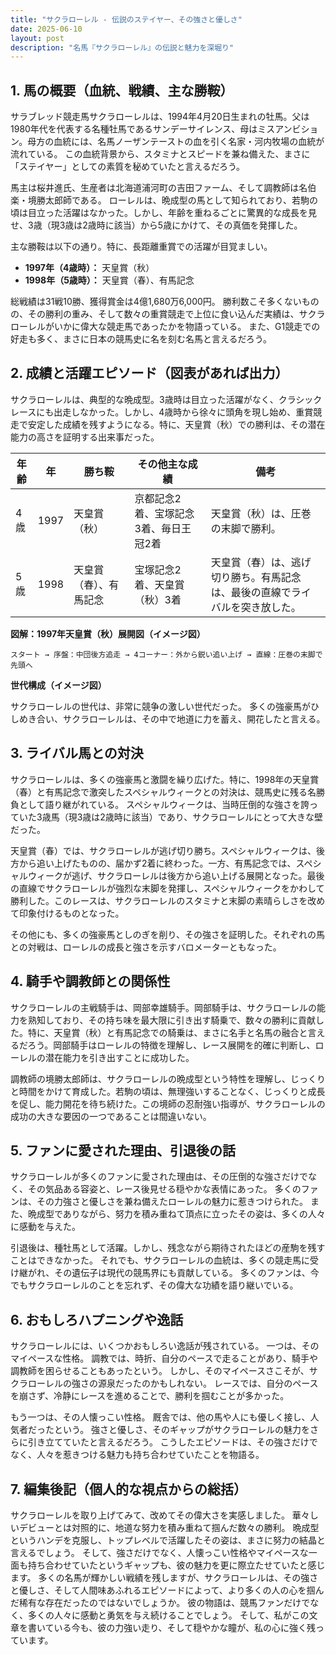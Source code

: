 ```yaml
---
title: "サクラローレル - 伝説のステイヤー、その強さと優しさ"
date: 2025-06-10
layout: post
description: "名馬『サクラローレル』の伝説と魅力を深堀り"
---
```


## 1. 馬の概要（血統、戦績、主な勝鞍）

サラブレッド競走馬サクラローレルは、1994年4月20日生まれの牡馬。父は1980年代を代表する名種牡馬であるサンデーサイレンス、母はミスアンビション。母方の血統には、名馬ノーザンテーストの血を引く名家・河内牧場の血統が流れている。  この血統背景から、スタミナとスピードを兼ね備えた、まさに「ステイヤー」としての素質を秘めていたと言えるだろう。

馬主は桜井進氏、生産者は北海道浦河町の吉田ファーム、そして調教師は名伯楽・境勝太郎師である。  ローレルは、晩成型の馬として知られており、若駒の頃は目立った活躍はなかった。しかし、年齢を重ねるごとに驚異的な成長を見せ、3歳（現3歳は2歳時に該当）から5歳にかけて、その真価を発揮した。

主な勝鞍は以下の通り。特に、長距離重賞での活躍が目覚ましい。

* **1997年（4歳時）：**  天皇賞（秋）
* **1998年（5歳時）：**  天皇賞（春）、有馬記念


総戦績は31戦10勝、獲得賞金は4億1,680万6,000円。  勝利数こそ多くないものの、その勝利の重み、そして数々の重賞競走で上位に食い込んだ実績は、サクラローレルがいかに偉大な競走馬であったかを物語っている。  また、G1競走での好走も多く、まさに日本の競馬史に名を刻む名馬と言えるだろう。


## 2. 成績と活躍エピソード（図表があれば出力）

サクラローレルは、典型的な晩成型。3歳時は目立った活躍がなく、クラシックレースにも出走しなかった。しかし、4歳時から徐々に頭角を現し始め、重賞競走で安定した成績を残すようになる。特に、天皇賞（秋）での勝利は、その潜在能力の高さを証明する出来事だった。

| 年齢 | 年   | 勝ち鞍                               | その他主な成績                                     | 備考                                                 |
|-----|-----|---------------------------------------|-------------------------------------------------|------------------------------------------------------|
| 4歳 | 1997 | 天皇賞（秋）                           | 京都記念2着、宝塚記念3着、毎日王冠2着             | 天皇賞（秋）は、圧巻の末脚で勝利。                   |
| 5歳 | 1998 | 天皇賞（春）、有馬記念                   |  宝塚記念2着、天皇賞（秋）3着                     | 天皇賞（春）は、逃げ切り勝ち。有馬記念は、最後の直線でライバルを突き放した。 |


**図解：1997年天皇賞（秋）展開図（イメージ図）**

```
スタート → 序盤：中団後方追走 → 4コーナー：外から鋭い追い上げ → 直線：圧巻の末脚で先頭へ
```

**世代構成（イメージ図）**

サクラローレルの世代は、非常に競争の激しい世代だった。  多くの強豪馬がひしめき合い、サクラローレルは、その中で地道に力を蓄え、開花したと言える。


## 3. ライバル馬との対決

サクラローレルは、多くの強豪馬と激闘を繰り広げた。特に、1998年の天皇賞（春）と有馬記念で激突したスペシャルウィークとの対決は、競馬史に残る名勝負として語り継がれている。  スペシャルウィークは、当時圧倒的な強さを誇っていた3歳馬（現3歳は2歳時に該当）であり、サクラローレルにとって大きな壁だった。

天皇賞（春）では、サクラローレルが逃げ切り勝ち。スペシャルウィークは、後方から追い上げたものの、届かず2着に終わった。一方、有馬記念では、スペシャルウィークが逃げ、サクラローレルは後方から追い上げる展開となった。最後の直線でサクラローレルが強烈な末脚を発揮し、スペシャルウィークをかわして勝利した。このレースは、サクラローレルのスタミナと末脚の素晴らしさを改めて印象付けるものとなった。

その他にも、多くの強豪馬としのぎを削り、その強さを証明した。それぞれの馬との対戦は、ローレルの成長と強さを示すバロメーターともなった。


## 4. 騎手や調教師との関係性

サクラローレルの主戦騎手は、岡部幸雄騎手。岡部騎手は、サクラローレルの能力を熟知しており、その持ち味を最大限に引き出す騎乗で、数々の勝利に貢献した。特に、天皇賞（秋）と有馬記念での騎乗は、まさに名手と名馬の融合と言えるだろう。岡部騎手はローレルの特徴を理解し、レース展開を的確に判断し、ローレルの潜在能力を引き出すことに成功した。

調教師の境勝太郎師は、サクラローレルの晩成型という特性を理解し、じっくりと時間をかけて育成した。若駒の頃は、無理強いすることなく、じっくりと成長を促し、能力開花を待ち続けた。この境師の忍耐強い指導が、サクラローレルの成功の大きな要因の一つであることは間違いない。


## 5. ファンに愛された理由、引退後の話

サクラローレルが多くのファンに愛された理由は、その圧倒的な強さだけでなく、その気品ある容姿と、レース後見せる穏やかな表情にあった。  多くのファンは、その力強さと優しさを兼ね備えたローレルの魅力に惹きつけられた。  また、晩成型でありながら、努力を積み重ねて頂点に立ったその姿は、多くの人々に感動を与えた。

引退後は、種牡馬として活躍。しかし、残念ながら期待されたほどの産駒を残すことはできなかった。  それでも、サクラローレルの血統は、多くの競走馬に受け継がれ、その遺伝子は現代の競馬界にも貢献している。  多くのファンは、今でもサクラローレルのことを忘れず、その偉大な功績を語り継いでいる。


## 6. おもしろハプニングや逸話

サクラローレルには、いくつかおもしろい逸話が残されている。  一つは、そのマイペースな性格。  調教では、時折、自分のペースで走ることがあり、騎手や調教師を困らせることもあったという。  しかし、そのマイペースさこそが、サクラローレルの強さの源泉だったのかもしれない。  レースでは、自分のペースを崩さず、冷静にレースを進めることで、勝利を掴むことが多かった。

もう一つは、その人懐っこい性格。  厩舎では、他の馬や人にも優しく接し、人気者だったという。  強さと優しさ、そのギャップがサクラローレルの魅力をさらに引き立てていたと言えるだろう。  こうしたエピソードは、その強さだけでなく、人々を惹きつける魅力も持ち合わせていたことを物語る。


## 7. 編集後記（個人的な視点からの総括）

サクラローレルを取り上げてみて、改めてその偉大さを実感しました。  華々しいデビューとは対照的に、地道な努力を積み重ねて掴んだ数々の勝利。  晩成型というハンデを克服し、トップレベルで活躍したその姿は、まさに努力の結晶と言えるでしょう。  そして、強さだけでなく、人懐っこい性格やマイペースな一面も持ち合わせていたというギャップも、彼の魅力を更に際立たせていたと感じます。  多くの名馬が輝かしい戦績を残しますが、サクラローレルは、その強さと優しさ、そして人間味あふれるエピソードによって、より多くの人の心を掴んだ稀有な存在だったのではないでしょうか。  彼の物語は、競馬ファンだけでなく、多くの人々に感動と勇気を与え続けることでしょう。  そして、私がこの文章を書いている今も、彼の力強い走り、そして穏やかな瞳が、私の心に強く残っています。
